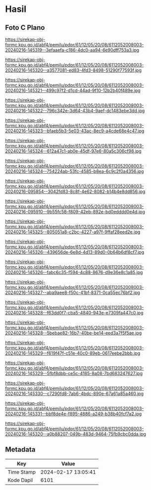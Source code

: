# Hasil

## Foto C Plano

https://sirekap-obj-formc.kpu.go.id/abf4/pemilu/pdpr/61/12/05/20/08/6112052008003-20240216-145319--3efaaefa-c186-4dc0-aa94-6e90dff753a3.jpg

https://sirekap-obj-formc.kpu.go.id/abf4/pemilu/pdpr/61/12/05/20/08/6112052008003-20240216-145320--a3577081-ed83-4fd3-8498-51290f77593f.jpg

https://sirekap-obj-formc.kpu.go.id/abf4/pemilu/pdpr/61/12/05/20/08/6112052008003-20240216-145321--499c97f2-d1cd-44ad-9f10-12b2b40f489e.jpg

https://sirekap-obj-formc.kpu.go.id/abf4/pemilu/pdpr/61/12/05/20/08/6112052008003-20240216-145322--796c342e-3d64-43b4-9aef-dc1483ebe3dd.jpg

https://sirekap-obj-formc.kpu.go.id/abf4/pemilu/pdpr/61/12/05/20/08/6112052008003-20240216-145323--bfaeb5b3-5e03-43ac-8ec9-a4cde68e4c47.jpg

https://sirekap-obj-formc.kpu.go.id/abf4/pemilu/pdpr/61/12/05/20/08/6112052008003-20240216-145324--612a47c1-ab0e-45df-97e6-80a5c306cf98.jpg

https://sirekap-obj-formc.kpu.go.id/abf4/pemilu/pdpr/61/12/05/20/08/6112052008003-20240216-145324--754224ab-53fc-4585-b8ea-6c9c2f0a4356.jpg

https://sirekap-obj-formc.kpu.go.id/abf4/pemilu/pdpr/61/12/05/20/08/6112052008003-20240216-095854--3042fd83-8c8f-4e62-8082-b14b4e8dd856.jpg

https://sirekap-obj-formc.kpu.go.id/abf4/pemilu/pdpr/61/12/05/20/08/6112052008003-20240216-095910--9b55fc58-f809-42eb-892e-bd0edddd0e4d.jpg

https://sirekap-obj-formc.kpu.go.id/abf4/pemilu/pdpr/61/12/05/20/08/6112052008003-20240216-145325--805051a8-c2bc-4227-a97f-9ffaf28eed2e.jpg

https://sirekap-obj-formc.kpu.go.id/abf4/pemilu/pdpr/61/12/05/20/08/6112052008003-20240216-145326--439656de-6e8d-4d13-89d0-0b64b6df8cf7.jpg

https://sirekap-obj-formc.kpu.go.id/abf4/pemilu/pdpr/61/12/05/20/08/6112052008003-20240216-145326--fabc6c35-f594-4c88-8676-d9e36e8c1a85.jpg

https://sirekap-obj-formc.kpu.go.id/abf4/pemilu/pdpr/61/12/05/20/08/6112052008003-20240216-145327--aba9aee8-f50c-41bf-8371-0ca55ec76bf2.jpg

https://sirekap-obj-formc.kpu.go.id/abf4/pemilu/pdpr/61/12/05/20/08/6112052008003-20240216-145328--f63dd0f7-cba5-4840-943e-e7309fa447c0.jpg

https://sirekap-obj-formc.kpu.go.id/abf4/pemilu/pdpr/61/12/05/20/08/6112052008003-20240216-145328--5bebae82-16b7-40be-be14-eed3a7f5f5ae.jpg

https://sirekap-obj-formc.kpu.go.id/abf4/pemilu/pdpr/61/12/05/20/08/6112052008003-20240216-145329--f619f47f-c51e-40c0-89eb-0617eebe2bbb.jpg

https://sirekap-obj-formc.kpu.go.id/abf4/pemilu/pdpr/61/12/05/20/08/6112052008003-20240216-145329--5fbf8dbb-ce5c-4185-8a08-7bd683247627.jpg

https://sirekap-obj-formc.kpu.go.id/abf4/pemilu/pdpr/61/12/05/20/08/6112052008003-20240216-145330--c7290fd8-7ab6-4bdc-890e-67a61a85a460.jpg

https://sirekap-obj-formc.kpu.go.id/abf4/pemilu/pdpr/61/12/05/20/08/6112052008003-20240216-145331--bbf8de4e-f895-4886-a249-b38b40fcf7a2.jpg

https://sirekap-obj-formc.kpu.go.id/abf4/pemilu/pdpr/61/12/05/20/08/6112052008003-20240216-145320--a0b88207-049b-483d-9464-75fb9cbc0dda.jpg


## Metadata

| Key        | Value               |
| ---------- | ------------------- |
| Time Stamp | 2024-02-17 13:05:41 |
| Kode Dapil | 6101                |



